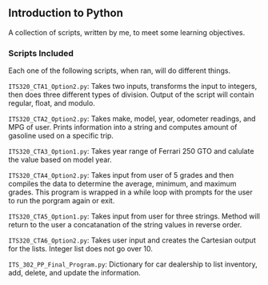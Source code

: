 ## Introduction to Python

A collection of scripts, written by me, to meet some learning objectives.

### Scripts Included

Each one of the following scripts, when ran, will do different things. 

`ITS320_CTA1_Option2.py`: Takes two inputs, transforms the input to integers, then does three different types of division. Output of the script will contain regular, float, and modulo.

`ITS320_CTA2_Option2.py`: Takes make, model, year, odometer readings, and MPG of user. Prints information into a string and computes amount of gasoline used on a specific trip. 

`ITS320_CTA3_Option1.py`: Takes year range of Ferrari 250 GTO and calulate the value based on model year.   

`ITS320_CTA4_Option2.py`: Takes input from user of 5 grades and then compiles the data to determine the average, minimum, and maximum grades. This program is wrapped in a while loop with prompts for the user to run the porgram again or exit.

`ITS320_CTA5_Option1.py`: Takes input from user for three strings. Method will return to the user a concatanation of the string values in reverse order. 

`ITS320_CTA6_Option2.py`: Takes user input and creates the Cartesian output for the lists. Integer list does not go over 10. 

`ITS_302_PP_Final_Program.py`: Dictionary for car dealership to list inventory, add, delete, and update the information. 